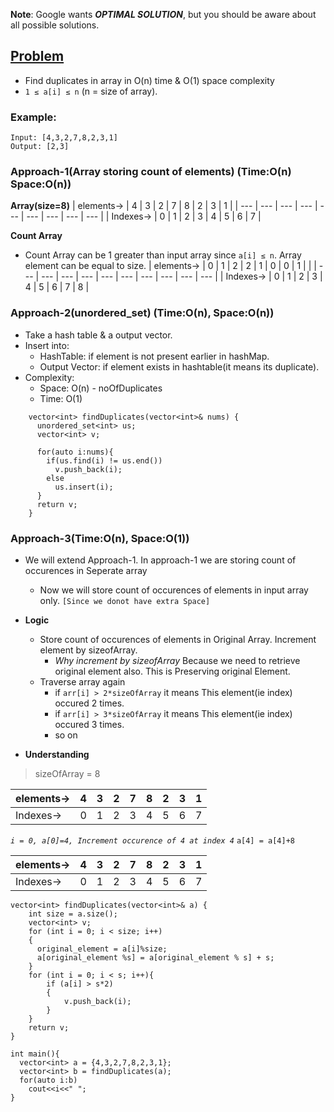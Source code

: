 **Note**: Google wants ***OPTIMAL SOLUTION***, but you should be aware about all possible solutions.

## [Problem](https://leetcode.com/explore/featured/card/august-leetcoding-challenge/549/week-1-august-1st-august-7th/3414/)
- Find duplicates in array in O(n) time & O(1) space complexity
- `1 ≤ a[i] ≤ n` (n = size of array).


### Example:
```
Input: [4,3,2,7,8,2,3,1]
Output: [2,3]
```

### Approach-1(Array storing count of elements) (Time:O(n) Space:O(n))

**Array(size=8)**
| elements-> | 4 | 3 | 2 | 7 | 8 | 2 | 3 | 1 |
| --- | --- | --- | --- | --- | --- | --- | --- | --- |
| Indexes-> | 0 | 1 | 2 | 3 | 4 | 5 | 6 | 7 |

**Count Array**
- Count Array can be 1 greater than input array since `a[i] ≤ n`. Array element can be equal to size.
| elements-> | 0 | 1 | 2 | 2 | 1 | 0 | 0 | 1 | |
| --- | --- | --- | --- | --- | --- | --- | --- | --- | --- |
| Indexes-> | 0 | 1 | 2 | 3 | 4 | 5 | 6 | 7 | 8 |


### Approach-2(unordered_set) (Time:O(n), Space:O(n))
- Take a hash table & a output vector.
- Insert into:
  - HashTable: if element is not present earlier in hashMap.
  - Output Vector: if element exists in hashtable(it means its duplicate).
- Complexity:
  - Space: O(n) - noOfDuplicates
  - Time: O(1)
  
```
    vector<int> findDuplicates(vector<int>& nums) {
      unordered_set<int> us;
      vector<int> v;

      for(auto i:nums){
        if(us.find(i) != us.end())
          v.push_back(i);
        else
          us.insert(i);
      }
      return v;
    }
```

### Approach-3(Time:O(n), Space:O(1))
- We will extend Approach-1. In approach-1 we are storing count of occurences in Seperate array
  - Now we will store count of occurences of elements in input array only. `[Since we donot have extra Space]`
- **Logic**  
  - Store count of occurences of elements in Original Array. Increment element by sizeofArray.
    - *Why increment by sizeofArray* Because we need to retrieve original element also. This is Preserving original Element.
  - Traverse array again
    - if `arr[i] > 2*sizeOfArray` it means This element(ie index) occured 2 times.
    - if `arr[i] > 3*sizeOfArray` it means This element(ie index) occured 3 times.
    - so on

- **Understanding**
> sizeOfArray = 8

| elements-> | 4 | 3 | 2 | 7 | 8 | 2 | 3 | 1 |
| --- | --- | --- | --- | --- | --- | --- | --- | --- |
| Indexes-> | 0 | 1 | 2 | 3 | 4 | 5 | 6 | 7 |

*`i = 0, a[0]=4, Increment occurence of 4 at index 4`*
`a[4] = a[4]+8`

| elements-> | 4 | 3 | 2 | 7 | 8 | 2 | 3 | 1 |
| --- | --- | --- | --- | --- | --- | --- | --- | --- |
| Indexes-> | 0 | 1 | 2 | 3 | 4 | 5 | 6 | 7 |


```
vector<int> findDuplicates(vector<int>& a) {
    int size = a.size();
    vector<int> v;
    for (int i = 0; i < size; i++)
    {
      original_element = a[i]%size;
      a[original_element %s] = a[original_element % s] + s;
    }
    for (int i = 0; i < s; i++){
        if (a[i] > s*2)
        {
            v.push_back(i);
        }
    }
    return v;
}

int main(){
  vector<int> a = {4,3,2,7,8,2,3,1};
  vector<int> b = findDuplicates(a);
  for(auto i:b)
    cout<<i<<" ";
}  
```

